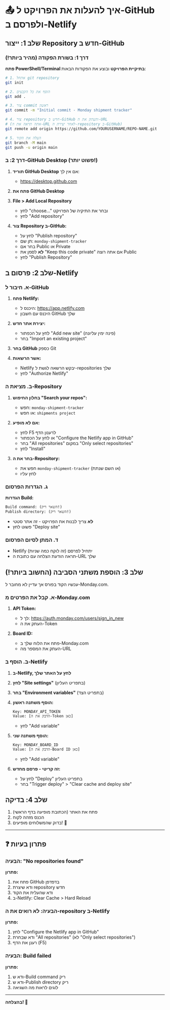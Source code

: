 # 📤 איך להעלות את הפרויקט ל-GitHub ולפרסם ב-Netlify

## שלב 1: ייצור Repository חדש ב-GitHub

### דרך 1: בשורת הפקודה (מהיר ביותר!)

**פתח PowerShell/Terminal בתיקיית הפרויקט** ובוצע את הפקודות הבאות:

```bash
# 1. אתחל git repository
git init

# 2. הוסף את כל הקבצים
git add .

# 3. צור commit ראשון
git commit -m "Initial commit - Monday shipment tracker"

# 4. צור repository חדש ב-GitHub והעתק את ה-URL
# (אתה תראה את ה-URL לאחר יצירת ה-repository ב-GitHub)
git remote add origin https://github.com/YOURUSERNAME/REPO-NAME.git

# 5. העלה את הקוד
git branch -M main
git push -u origin main
```

### דרך 2: ב-GitHub Desktop (פשוט יותר!)

1. **תוריד GitHub Desktop** אם אין לך:
   - https://desktop.github.com

2. **פתח את GitHub Desktop**

3. **File > Add Local Repository**
   - לחץ "choose..." ובחר את התיקיה של הפרויקט
   - לחץ "Add repository"

4. **צור Repository ב-GitHub:**
   - לחץ על "Publish repository"
   - תן שם: `monday-shipment-tracker`
   - בחר אם Public או Private
   - **לא** לסמן את "Keep this code private" אם אתה רוצה Public
   - לחץ "Publish Repository"

## שלב 2: פרסום ב-Netlify

### א. חיבור ל-GitHub

1. **פתח Netlify:**
   - היכנס ל: https://app.netlify.com
   - היכנס עם חשבון GitHub שלך

2. **יצירת אתר חדש:**
   - לחץ על הכפתור "Add new site" (פינה ימין עליונה)
   - בחר "Import an existing project"

3. **בחר GitHub** כספק Git

4. **אשר הרשאות:**
   - Netlify יבקש הרשאה לגשת ל-repositories שלך
   - לחץ "Authorize Netlify"

### ב. מציאת ה-Repository

1. **בחלון החיפוש "Search your repos":**
   - חפש: `monday-shipment-tracker`
   - או חפש: `shipments project`

2. **אם לא מופיע:**
   - לחץ F5 לרענון הדף
   - או לחץ על הכפתור "Configure the Netlify app in GitHub"
   - בחר "All repositories" במקום "Only select repositories"
   - לחץ "Install"

3. **בחר את ה-Repository:**
   - חפש את `monday-shipment-tracker` (או השם שנתת)
   - לחץ עליו

### ג. הגדרות הפרסום

**הגדרות Build:**
```
Build command: (השאר ריק!)
Publish directory: (השאר ריק!)
```

- **לא** צריך לבנות את הפרויקט - זה אתר סטטי
- פשוט לחץ "Deploy site"

### ד. המתן לסיום הפרסום

- Netlify יתחיל לפרסם (זה לוקח כמה שניות)
- תראה הודעת הצלחה עם כתובת ה-URL שלך

## שלב 3: הוספת משתני הסביבה (החשוב ביותר!)

עכשיו הקוד בפורס אך עדיין לא מחובר ל-Monday.com.

### א. קבל את הפרטים מ-Monday.com

1. **API Token:**
   - לך ל: https://auth.monday.com/users/sign_in_new
   - העתק את ה-Token

2. **Board ID:**
   - פתח את הלוח שלך ב-Monday.com
   - העתק את המספר מה-URL

### ב. הוסף ב-Netlify

1. **ב-Netlify, לחץ על האתר שלך**

2. **לחץ "Site settings"** (בתפריט העליון)

3. **בחר "Environment variables"** (בתפריט הצד)

4. **הוסף משתנה ראשון:**
   ```
   Key: MONDAY_API_TOKEN
   Value: [הדבק את ה-Token כאן]
   ```
   - לחץ "Add variable"

5. **הוסף משתנה שני:**
   ```
   Key: MONDAY_BOARD_ID
   Value: [הדבק את ה-Board ID כאן]
   ```
   - לחץ "Add variable"

6. **זה קריטי - פרסם מחדש:**
   - לחץ על "Deploy" בתפריט העליון
   - בחר "Trigger deploy" > "Clear cache and deploy site"

## שלב 4: בדיקה

1. פתח את האתר (הכתובת מופיעה בדף הראשי)
2. הכנס מזהה לקוח
3. בדוק שהמשלוחים מופיעים! 🎉

---

## ❓ פתרון בעיות

### הבעיה: "No repositories found"

**פתרון:**
1. פתח את GitHub בדפדפן
2. ודא שיצרת repository חדש
3. ודא שהעלית את הקוד
4. ב-Netlify: Clear Cache > Hard Reload

### הבעיה: לא רואים את ה-repository ב-Netlify

**פתרון:**
1. לחץ "Configure the Netlify app in GitHub"
2. ודא שבחרת "All repositories" (לא "Only select repositories")
3. רענן את הדף (F5)

### הבעיה: Build failed

**פתרון:**
1. ודא ש-Build command ריק
2. ודא ש-Publish directory ריק
3. לוגים לראות מה השגיאה

---

**בהצלחה! 🚀**
